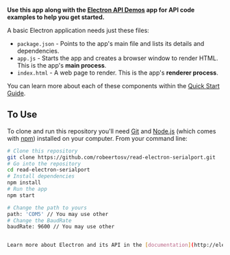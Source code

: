 **Use this app along with the [Electron API Demos](http://electron.atom.io/#get-started) app for API code examples to help you get started.**

A basic Electron application needs just these files:

- `package.json` - Points to the app's main file and lists its details and dependencies.
- `app.js` - Starts the app and creates a browser window to render HTML. This is the app's **main process**.
- `index.html` - A web page to render. This is the app's **renderer process**.

You can learn more about each of these components within the [Quick Start Guide](http://electron.atom.io/docs/tutorial/quick-start).

## To Use

To clone and run this repository you'll need [Git](https://git-scm.com) and [Node.js](https://nodejs.org/en/download/) (which comes with [npm](http://npmjs.com)) installed on your computer. From your command line:

```bash
# Clone this repository
git clone https://github.com/robeertosv/read-electron-serialport.git
# Go into the repository
cd read-electron-serialport
# Install dependencies
npm install
# Run the app
npm start
```

```bash
# Change the path to yours
path: 'COM5' // You may use other
# Change the BaudRate
baudRate: 9600 // You may use other


Learn more about Electron and its API in the [documentation](http://electron.atom.io/docs/).

